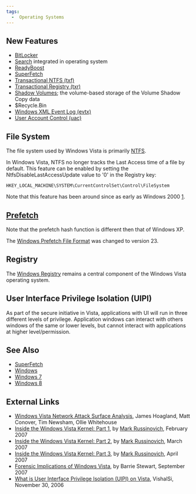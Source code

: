 ```yaml
---
tags:
  -  Operating Systems
---
```

## New Features

- [BitLocker](bitlocker_disk_encryption.md)
- [Search](windows_desktop_search.md) integrated in operating
  system
- [ReadyBoost](readyboost.md)
- [SuperFetch](superfetch.md)
- [Transactional NTFS (txf)](ntfs.md)
- [Transactional Registry
  (txr)](windows_nt_registry_file_(regf).md)
- [Shadow Volumes](windows_shadow_volumes.md); the volume-based
  storage of the Volume Shadow Copy data
- \$Recycle.Bin
- [Windows XML Event Log
  (evtx)](windows_xml_event_log_(evtx).md)
- [User Account Control (uac)](user_account_control_(uac).md)

## File System

The file system used by Windows Vista is primarily
[NTFS](ntfs.md).

In Windows Vista, NTFS no longer tracks the Last Access time of a file
by default. This feature can be enabled by setting the
NtfsDisableLastAccessUpdate value to '0' in the Registry key:

    HKEY_LOCAL_MACHINE\SYSTEM\CurrentControlSet\Control\FileSystem

Note that this feature has been around since as early as Windows 2000
[1](https://learn.microsoft.com/en-us/previous-versions/windows/it-pro/windows-2000-server/cc959914(v=technet.10)?redirectedfrom=MSDN).

## [Prefetch](prefetch.md)

Note that the prefetch hash function is different then that of Windows XP.

The [Windows Prefetch File
Format](windows_prefetch_file_format.md) was changed to version
23.

## Registry

The [Windows Registry](windows_registry.md) remains a central
component of the Windows Vista operating system.

## User Interface Privilege Isolation (UIPI)

As part of the secure initiative in Vista, applications with UI will run
in three different levels of privilege. Application windows can interact
with others windows of the same or lower levels, but cannot interact
with applications at higher level/permission.

## See Also

- [SuperFetch](superfetch.md)
- [Windows](windows.md)
- [Windows 7](windows_7.md)
- [Windows 8](windows_8.md)

## External Links

- [Windows Vista Network Attack Surface
  Analysis](https://www.symantec.com/avcenter/reference/Vista_Network_Attack_Surface_RTM.pdf),
  James Hoagland, Matt Conover, Tim Newsham, Ollie Whitehouse
- [Inside the Windows Vista Kernel: Part
  1](https://learn.microsoft.com/en-us/previous-versions/technet-magazine/cc162494(v=msdn.10)),
  by [Mark Russinovich](mark_russinovich.md), February 2007
- [Inside the Windows Vista Kernel: Part
  2](https://learn.microsoft.com/en-us/previous-versions/technet-magazine/cc162480(v=msdn.10)?redirectedfrom=MSDN),
  by [Mark Russinovich](mark_russinovich.md), March 2007
- [Inside the Windows Vista Kernel: Part
  3](https://learn.microsoft.com/en-us/previous-versions/technet-magazine/cc162458(v=msdn.10)),
  by [Mark Russinovich](mark_russinovich.md), April 2007
- [Forensic Implications of Windows
  Vista](https://whereismydata.files.wordpress.com/2009/09/forensic-implications-of-windows-vista.pdf),
  by Barrie Stewart, September 2007
- [What is User Interface Privilege Isolation (UIPI) on
  Vista](http://blogs.msdn.com/b/vishalsi/archive/2006/11/30/what-is-user-interface-privilege-isolation-uipi-on-vista.aspx),
  VishalSi, November 30, 2006

